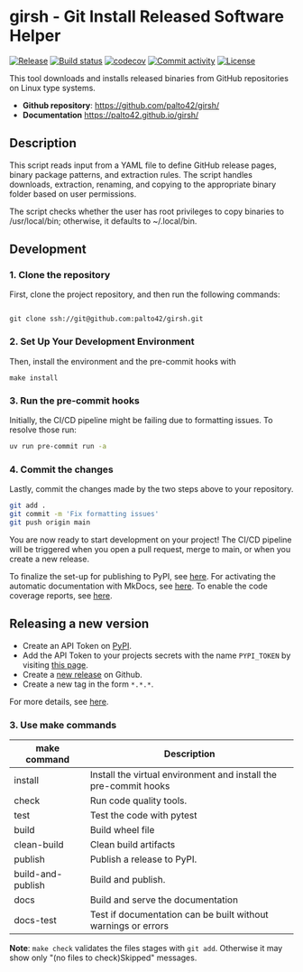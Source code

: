 # girsh - Git Install Released Software Helper

[![Release](https://img.shields.io/github/v/release/palto42/girsh)](https://img.shields.io/github/v/release/palto42/girsh)
[![Build status](https://img.shields.io/github/actions/workflow/status/palto42/girsh/main.yml?branch=main)](https://github.com/palto42/girsh/actions/workflows/main.yml?query=branch%3Amain)
[![codecov](https://codecov.io/gh/palto42/girsh/branch/main/graph/badge.svg)](https://codecov.io/gh/palto42/girsh)
[![Commit activity](https://img.shields.io/github/commit-activity/m/palto42/girsh)](https://img.shields.io/github/commit-activity/m/palto42/girsh)
[![License](https://img.shields.io/github/license/palto42/girsh)](https://img.shields.io/github/license/palto42/girsh)

This tool downloads and installs released binaries from GitHub repositories on Linux type systems.

- **Github repository**: <https://github.com/palto42/girsh/>
- **Documentation** <https://palto42.github.io/girsh/>

## Description

This script reads input from a YAML file to define GitHub release pages,
binary package patterns, and extraction rules.
The script handles downloads, extraction, renaming,
and copying to the appropriate binary folder based on user permissions.

The script checks whether the user has root privileges to copy binaries to /usr/local/bin;
otherwise, it defaults to ~/.local/bin.

## Development

### 1. Clone the repository

First, clone the project repository, and then run the following commands:

```text

git clone ssh://git@github.com:palto42/girsh.git
```

### 2. Set Up Your Development Environment

Then, install the environment and the pre-commit hooks with

```text
make install
```

### 3. Run the pre-commit hooks

Initially, the CI/CD pipeline might be failing due to formatting issues. To resolve those run:

```bash
uv run pre-commit run -a
```

### 4. Commit the changes

Lastly, commit the changes made by the two steps above to your repository.

```bash
git add .
git commit -m 'Fix formatting issues'
git push origin main
```

You are now ready to start development on your project!
The CI/CD pipeline will be triggered when you open a pull request, merge to main, or when you create a new release.

To finalize the set-up for publishing to PyPI, see [here](https://fpgmaas.github.io/cookiecutter-uv/features/publishing/#set-up-for-pypi).
For activating the automatic documentation with MkDocs, see [here](https://fpgmaas.github.io/cookiecutter-uv/features/mkdocs/#enabling-the-documentation-on-github).
To enable the code coverage reports, see [here](https://fpgmaas.github.io/cookiecutter-uv/features/codecov/).

## Releasing a new version

- Create an API Token on [PyPI](https://pypi.org/).
- Add the API Token to your projects secrets with the name `PYPI_TOKEN` by visiting [this page](https://github.com/palto42/girsh/settings/secrets/actions/new).
- Create a [new release](https://github.com/palto42/girsh/releases/new) on Github.
- Create a new tag in the form `*.*.*`.

For more details, see [here](https://fpgmaas.github.io/cookiecutter-uv/features/cicd/#how-to-trigger-a-release).

### 3. Use make commands

| make command      | Description                                                      |
| ----------------- | ---------------------------------------------------------------- |
| install           | Install the virtual environment and install the pre-commit hooks |
| check             | Run code quality tools.                                          |
| test              | Test the code with pytest                                        |
| build             | Build wheel file                                                 |
| clean-build       | Clean build artifacts                                            |
| publish           | Publish a release to PyPI.                                       |
| build-and-publish | Build and publish.                                               |
| docs              | Build and serve the documentation                                |
| docs-test         | Test if documentation can be built without warnings or errors    |

**Note**: `make check` validates the files stages with `git add`.
Otherwise it may show only "(no files to check)Skipped" messages.
